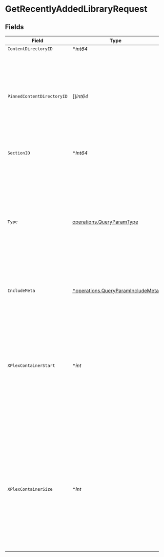 # GetRecentlyAddedLibraryRequest


## Fields

| Field                                                                                                                                                                                        | Type                                                                                                                                                                                         | Required                                                                                                                                                                                     | Description                                                                                                                                                                                  | Example                                                                                                                                                                                      |
| -------------------------------------------------------------------------------------------------------------------------------------------------------------------------------------------- | -------------------------------------------------------------------------------------------------------------------------------------------------------------------------------------------- | -------------------------------------------------------------------------------------------------------------------------------------------------------------------------------------------- | -------------------------------------------------------------------------------------------------------------------------------------------------------------------------------------------- | -------------------------------------------------------------------------------------------------------------------------------------------------------------------------------------------- |
| `ContentDirectoryID`                                                                                                                                                                         | **int64*                                                                                                                                                                                     | :heavy_minus_sign:                                                                                                                                                                           | N/A                                                                                                                                                                                          | 2                                                                                                                                                                                            |
| `PinnedContentDirectoryID`                                                                                                                                                                   | []*int64*                                                                                                                                                                                    | :heavy_minus_sign:                                                                                                                                                                           | N/A                                                                                                                                                                                          | [<br/>3,<br/>5,<br/>7,<br/>13,<br/>12,<br/>1,<br/>6,<br/>14,<br/>2,<br/>10,<br/>16,<br/>17<br/>]                                                                                             |
| `SectionID`                                                                                                                                                                                  | **int64*                                                                                                                                                                                     | :heavy_minus_sign:                                                                                                                                                                           | The library section ID for filtering content.                                                                                                                                                | 2                                                                                                                                                                                            |
| `Type`                                                                                                                                                                                       | [operations.QueryParamType](../../models/operations/queryparamtype.md)                                                                                                                       | :heavy_check_mark:                                                                                                                                                                           | The type of media to retrieve or filter by.<br/>1 = movie<br/>2 = show<br/>3 = season<br/>4 = episode<br/>E.g. A movie library will not return anything with type 3 as there are no seasons for movie libraries<br/> | 2                                                                                                                                                                                            |
| `IncludeMeta`                                                                                                                                                                                | [*operations.QueryParamIncludeMeta](../../models/operations/queryparamincludemeta.md)                                                                                                        | :heavy_minus_sign:                                                                                                                                                                           | Adds the Meta object to the response<br/>                                                                                                                                                    | 1                                                                                                                                                                                            |
| `XPlexContainerStart`                                                                                                                                                                        | **int*                                                                                                                                                                                       | :heavy_minus_sign:                                                                                                                                                                           | The index of the first item to return. If not specified, the first item will be returned.<br/>If the number of items exceeds the limit, the response will be paginated.<br/>By default this is 0<br/> | 0                                                                                                                                                                                            |
| `XPlexContainerSize`                                                                                                                                                                         | **int*                                                                                                                                                                                       | :heavy_minus_sign:                                                                                                                                                                           | The number of items to return. If not specified, all items will be returned.<br/>If the number of items exceeds the limit, the response will be paginated.<br/>By default this is 50<br/>    | 50                                                                                                                                                                                           |